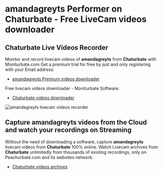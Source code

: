 # amandagreyts Performer on Chaturbate - Free LiveCam videos downloader

## Chaturbate Live Videos Recorder

Monitor and record livecam videos of **amandagreyts** from **Chaturbate** with Moniturbate.com
Get a premium trial for free by just and only registering with your Email address:
* [amandagreyts Premium videos downloader](https://moniturbate.com/request-demo-licence-key.html)

Free livecam videos downloader - Moniturbate Software:
* [Chaturbate videos downloader](https://moniturbate.com/moniturbate-download-software.html)

![amandagreyts livecam videos recorder](https://peachurnet.com/templates/moniturbate-software.png)


## Capture amandagreyts videos from the Cloud and watch your recordings on Streaming

Without the need of downloading a software, capture **amandagreyts** livecam videos from **Chaturbate** 100% online.
Watch Livecam archives from **Chaturbate** unlimitedly from thousands of existing recordings, only on Peachurbate.com and its websites network:
* [Chaturbate videos archives](https://peachurnet.com/)